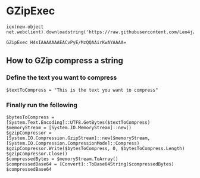 # GZipExec

```
iex(new-object net.webclient).downloadstring('https://raw.githubusercontent.com/Leo4j/GZipExec/refs/heads/main/GZipExec.ps1')
```

```
GZipExec H4sIAAAAAAAEACvPyE/MzQQAAirKwAYAAAA=
```

## How to GZip compress a string

### Define the text you want to compress
```
$textToCompress = "This is the text you want to compress"
```

### Finally run the following
```
$bytesToCompress = [System.Text.Encoding]::UTF8.GetBytes($textToCompress)
$memoryStream = [System.IO.MemoryStream]::new()
$gzipCompressor = [System.IO.Compression.GzipStream]::new($memoryStream, [System.IO.Compression.CompressionMode]::Compress)
$gzipCompressor.Write($bytesToCompress, 0, $bytesToCompress.Length)
$gzipCompressor.Close()
$compressedBytes = $memoryStream.ToArray()
$compressedBase64 = [Convert]::ToBase64String($compressedBytes)
$compressedBase64
```
